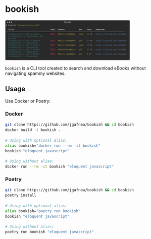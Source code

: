 # bookish

<img src="./assets/example.png" alt="Command output example" style="max-width: 80%; height: auto;">

`bookish` is a CLI tool created to search and download eBooks without navigating spammy websites.

## Usage

Use Docker or Poetry:

### Docker

```bash
git clone https://github.com/jgafnea/bookish && cd bookish
docker build -t bookish .

# Using with optional alias:
alias bookish="docker run --rm -it bookish"
bookish "eloquent javascript"

# Using without alias:
docker run --rm -it bookish "eloquent javascript"
```

### Poetry

```bash
git clone https://github.com/jgafnea/bookish && cd bookish
poetry install

# Using with optional alias:
alias bookish="poetry run bookish"
bookish "eloquent javascript"

# Using without alias:
poetry run bookish "eloquent javascript"
```
